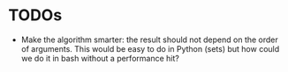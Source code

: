 # TODOs

- Make the algorithm smarter: the result should not depend on the order of
  arguments. This would be easy to do in Python (sets) but how could we do
  it in bash without a performance hit?
